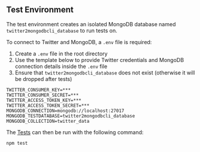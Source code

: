 ## Test Environment

The test environment creates an isolated MongoDB database named `twitter2mongodbcli_database` to run tests on.

To connect to Twitter and MongoDB, a `.env` file is required:

1. Create a `.env` file in the root directory
2. Use the template below to provide Twitter credentials and MongoDB connection details inside the `.env` file
3. Ensure that `twitter2mongodbcli_database` does not exist (otherwise it will be dropped after tests)

```
TWITTER_CONSUMER_KEY=***
TWITTER_CONSUMER_SECRET=***
TWITTER_ACCESS_TOKEN_KEY=***
TWITTER_ACCESS_TOKEN_SECRET=***
MONGODB_CONNECTION=mongodb://localhost:27017
MONGODB_TESTDATABASE=twitter2mongodbcli_database
MONGODB_COLLECTION=twitter_data
```

The [Tests](../README.md#tests) can then be run with the following command:

```
npm test
```